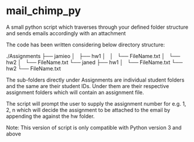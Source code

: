 # mail_chimp_py
A small python script which traverses through your defined folder structure and sends emails accordingly with an attachment

The code has been written considering below directory structure:

./Assignments
├── jamieo
│   ├── hw1
│   │   └── FileName.txt
│   └── hw2
│       └── FileName.txt
└── janed
    ├── hw1
    │   └── FileName.txt
    └── hw2
        └── FileName.txt

The sub-folders directly under Assignments are individual student folders and the same are their student IDs. Under them are their respective assignment folders which will contain an assignment file.

The script will prompt the user to supply the assignment number for e.g. 1, 2, n which will decide the assignment to be attached to the email by appending the against the hw folder.

Note: This version of script is only compatible with Python version 3 and above
